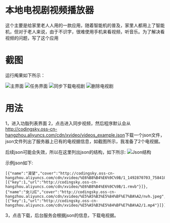 
# 本地电视剧视频播放器

这个主要是给家里老人人用的一款应用，随着智能机的普及，家里人都用上了智能机，但对于老人来说，由于不识字，很难使用手机来看视频，听音乐。为了解决看视频的问题，写了这个应用

# 截图

运行阄果如下所示：


![主界面](https://raw.githubusercontent.com/shishengyi/XVideo/master/screen/main.png) ![任务界面](https://raw.githubusercontent.com/shishengyi/XVideo/master/screen/function.png) ![同步下载电视剧](https://raw.githubusercontent.com/shishengyi/XVideo/master/screen/sync.png) ![删除电视剧](https://raw.githubusercontent.com/shishengyi/XVideo/master/screen/delete.png)


# 用法
1，进入功脂列表界面
2，点击进入同步视频，然后程序默认会从<http://codingsky.oss-cn-hangzhou.aliyuncs.com/cdn/xvideo/videos_example.json>下载一个json文件，json文件列出了服务器上已有的电视据信息，如截图所示，我准备了2个电视据。

后续json可能会失效，所以在这里列出json的结构，如下所示:
![Json结构](https://raw.githubusercontent.com/shishengyi/XVideo/master/screen/json.png)

示例json如下:

```
[{"name":"渴望","cover":"http://codingsky.oss-cn-hangzhou.aliyuncs.com/cdn/xvideo/%E6%B8%B4%E6%9C%9B/1_1492870703_7584106.jpg","videos":[{"key":1,"url":"http://codingsky.oss-cn-hangzhou.aliyuncs.com/cdn/xvideo/%E6%B8%B4%E6%9C%9B/1.rmvb"}]},{"name":"女儿红","cover":"http://codingsky.oss-cn-hangzhou.aliyuncs.com/cdn/xvideo/%E5%A5%B3%E5%84%BF%E7%BA%A2/nvh.jpeg","videos":[{"key":1,"url":"http://codingsky.oss-cn-hangzhou.aliyuncs.com/cdn/xvideo/%E5%A5%B3%E5%84%BF%E7%BA%A2/1.mp4"}]}]

```

3，点击下载，后台服务会根据json的信息，下载电视据。





